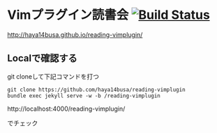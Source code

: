# Vimプラグイン読書会 [![Build Status](https://travis-ci.org/haya14busa/reading-vimplugin.png?branch=gh-pages)](https://travis-ci.org/haya14busa/reading-vimplugin)

http://haya14busa.github.io/reading-vimplugin/

## Localで確認する

git cloneして下記コマンドを打つ

~~~
git clone https://github.com/haya14busa/reading-vimplugin
bundle exec jekyll serve -w -b /reading-vimplugin
~~~

http://localhost:4000/reading-vimplugin/

でチェック
